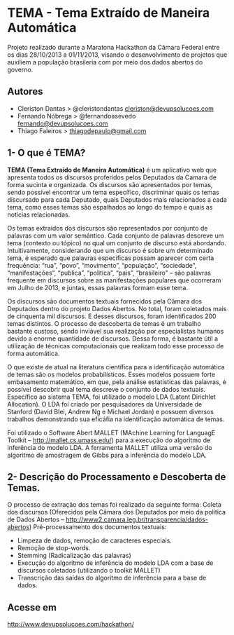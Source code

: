 # TEMA - Tema Extraído de Maneira Automática

Projeto realizado durante a Maratona Hackathon da Câmara Federal entre os dias 28/10/2013 a 01/11/2013, visando o desenvolvimento de projetos que auxiliem a população brasileria com por meio dos dados abertos do governo.

## Autores
+ Cleriston Dantas > @cleristondantas cleriston@devupsolucoes.com
+ Fernando Nóbrega > @fernandoasevedo fernando@devupsolucoes.com
+ Thiago Faleiros  > thiagodepaulo@gmail.com

## 1- O que é TEMA?

<b>TEMA (Tema Extraído de Maneira Automática)</b> é um aplicativo web que apresenta todos os discursos proferidos pelos Deputados da Camara de forma sucinta e organizada. Os discursos são apresentados por temas, sendo possível encontrar um tema específico, discriminar quais os temas discursado para cada Deputado, quais Deputados mais relacionados a cada tema, como esses temas são espalhados ao longo do tempo e quais as notícias relacionadas.

Os temas extraídos dos discursos são representados por conjunto de palavras com um valor semântico. Cada conjunto de palavras descreve um tema (contexto ou tópico) no qual um conjunto de discurso está abordando. Intuitivamente, considerando que um discurso é sobre um determinado tema, é esperado que palavras específicas possam aparecer com certa frequência:  “rua”, “povo”, “movimento”, “população”, “sociedade”, “manifestações”, “publica”, “politica”, “pais”, “brasileiro” – são palavras frequente em discursos sobre as manifestações populares que ocorreram em Julho de 2013, e juntas, essas palavras formam esse tema.

Os discursos são documentos textuais fornecidos pela Câmara dos Deputados dentro do projeto Dados Abertos. No total, foram coletados mais de cinquenta mil discursos. E desses discursos, foram identificados 200 temas distintos. O processo de descoberta de temas é um trabalho bastante custoso, sendo inviável sua realização por especialistas humanos devido a enorme quantidade de discursos. Dessa forma, é bastante útil a utilização de técnicas computacionais que realizam todo esse processo de forma automática.

O que existe de atual na literatura científica para a identificação automática de temas são os modelos probabilísticos. Esses modelos possuem forte embasamento matemático, em que, pela análise estatísticas das palavras, é possível descobrir qual tema descreve o conjunto de dados textuais. Específico ao sistema TEMA, foi utilizado o modelo LDA (Latent Dirichlet Allocation). O LDA foi criado por pesquisadores da Universidade de Stanford (David Blei, Andrew Ng e Michael Jordan) e possuem diversos trabalhos demonstrando sua eficáfia na identificação automática de temas. 

Foi utilizado o Software Abert MALLET (MAchine Learning for LanguagE Toolkit – http://mallet.cs.umass.edu/) para a execução do algoritmo de inferência do modelo LDA. A ferramenta MALLET utiliza uma versão do algoritmo de amostragem de Gibbs para a inferência do modelo LDA. 

## 2- Descrição do Processamento e Descoberta de Temas.

O processo de extração dos temas foi realizado da seguinte forma:
Coleta dos discursos (Oferecidos pela Câmara dos Deputados por meio da política de Dados Abertos – http://www2.camara.leg.br/transparencia/dados-abertos)
Pré-processamento dos documentos textuais: 

+ Limpeza de dados, remoção de caracteres especiais.
+ Remoção de stop-words.
+ Stemming (Radicalização das palavras)
+ Execução do algoritmo de inferência do modelo LDA com a base de discursos coletados (utilizando o toolkit MALLET)
+ Transcrição das saídas do algoritmo de inferência para a base de dados.


## Acesse em
http://www.devupsolucoes.com/hackathon/
